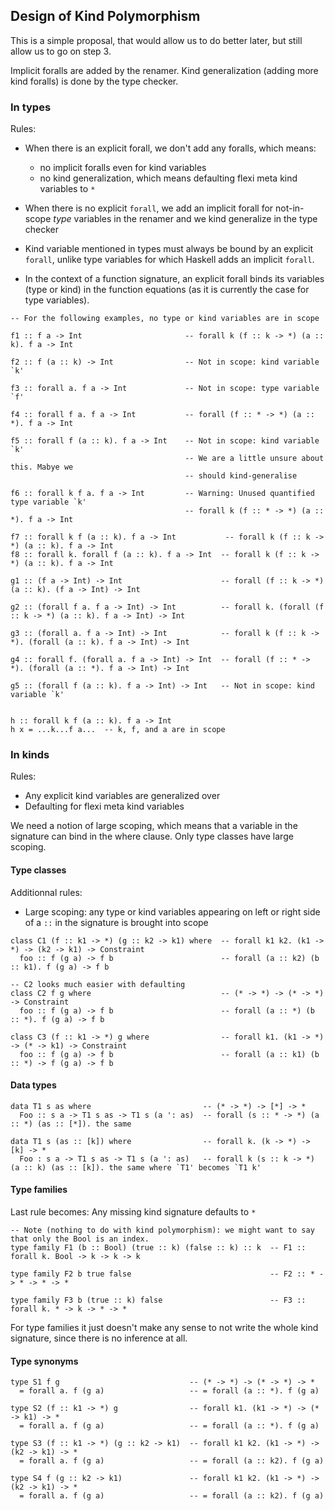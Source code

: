 ## Design of Kind Polymorphism


This is a simple proposal, that would allow us to do better later, but still allow us to go on step 3.


Implicit foralls are added by the renamer. Kind generalization (adding more kind foralls) is done by the type checker.

### In types


Rules:

- When there is an explicit forall, we don't add any foralls, which means:

  - no implicit foralls even for kind variables
  - no kind generalization, which means defaulting flexi meta kind variables to `*`
- When there is no explicit `forall`, we add an implicit forall for not-in-scope *type* variables in the renamer and we kind generalize in the type checker
- Kind variable mentioned in types must always be bound by an explicit `forall`, unlike type variables for which Haskell adds an implicit `forall`.
- In the context of a function signature, an explicit forall binds its variables (type or kind) in the function equations (as it is currently the case for type variables).

```wiki
-- For the following examples, no type or kind variables are in scope

f1 :: f a -> Int                       -- forall k (f :: k -> *) (a :: k). f a -> Int

f2 :: f (a :: k) -> Int                -- Not in scope: kind variable `k'

f3 :: forall a. f a -> Int             -- Not in scope: type variable `f'

f4 :: forall f a. f a -> Int           -- forall (f :: * -> *) (a :: *). f a -> Int

f5 :: forall f (a :: k). f a -> Int    -- Not in scope: kind variable `k'
                                       -- We are a little unsure about this. Mabye we
                                       -- should kind-generalise

f6 :: forall k f a. f a -> Int         -- Warning: Unused quantified type variable `k'
                                       -- forall k (f :: * -> *) (a :: *). f a -> Int

f7 :: forall k f (a :: k). f a -> Int           -- forall k (f :: k -> *) (a :: k). f a -> Int
f8 :: forall k. forall f (a :: k). f a -> Int  -- forall k (f :: k -> *) (a :: k). f a -> Int

g1 :: (f a -> Int) -> Int                      -- forall (f :: k -> *) (a :: k). (f a -> Int) -> Int

g2 :: (forall f a. f a -> Int) -> Int          -- forall k. (forall (f :: k -> *) (a :: k). f a -> Int) -> Int

g3 :: (forall a. f a -> Int) -> Int            -- forall k (f :: k -> *). (forall (a :: k). f a -> Int) -> Int
 
g4 :: forall f. (forall a. f a -> Int) -> Int  -- forall (f :: * -> *). (forall (a :: *). f a -> Int) -> Int
 
g5 :: (forall f (a :: k). f a -> Int) -> Int   -- Not in scope: kind variable `k'


h :: forall k f (a :: k). f a -> Int
h x = ...k...f a...  -- k, f, and a are in scope
```

### In kinds


Rules:

- Any explicit kind variables are generalized over
- Defaulting for flexi meta kind variables


We need a notion of large scoping, which means that a variable in the signature can bind in the where clause. Only type classes have large scoping.

#### Type classes


Additionnal rules:

- Large scoping: any type or kind variables appearing on left or right side of a `::` in the signature is brought into scope

```wiki
class C1 (f :: k1 -> *) (g :: k2 -> k1) where  -- forall k1 k2. (k1 -> *) -> (k2 -> k1) -> Constraint
  foo :: f (g a) -> f b                        -- forall (a :: k2) (b :: k1). f (g a) -> f b

-- C2 looks much easier with defaulting
class C2 f g where                             -- (* -> *) -> (* -> *) -> Constraint
  foo :: f (g a) -> f b                        -- forall (a :: *) (b :: *). f (g a) -> f b

class C3 (f :: k1 -> *) g where                -- forall k1. (k1 -> *) -> (* -> k1) -> Constraint
  foo :: f (g a) -> f b                        -- forall (a :: k1) (b :: *) -> f (g a) -> f b
```

#### Data types

```wiki
data T1 s as where                         -- (* -> *) -> [*] -> *
  Foo :: s a -> T1 s as -> T1 s (a ': as)  -- forall (s :: * -> *) (a :: *) (as :: [*]). the same

data T1 s (as :: [k]) where                -- forall k. (k -> *) -> [k] -> *
  Foo : s a -> T1 s as -> T1 s (a ': as)   -- forall k (s :: k -> *) (a :: k) (as :: [k]). the same where `T1' becomes `T1 k'
```

#### Type families


Last rule becomes: Any missing kind signature defaults to `*`

```wiki
-- Note (nothing to do with kind polymorphism): we might want to say that only the Bool is an index.
type family F1 (b :: Bool) (true :: k) (false :: k) :: k  -- F1 :: forall k. Bool -> k -> k -> k

type family F2 b true false                               -- F2 :: * -> * -> * -> *

type family F3 b (true :: k) false                        -- F3 :: forall k. * -> k -> * -> *
```


For type families it just doesn't make any sense to not write the whole kind signature, since there is no inference at all.

#### Type synonyms

```wiki
type S1 f g                             -- (* -> *) -> (* -> *) -> *
  = forall a. f (g a)                   -- = forall (a :: *). f (g a)

type S2 (f :: k1 -> *) g                -- forall k1. (k1 -> *) -> (* -> k1) -> *
  = forall a. f (g a)                   -- = forall (a :: *). f (g a)

type S3 (f :: k1 -> *) (g :: k2 -> k1)  -- forall k1 k2. (k1 -> *) -> (k2 -> k1) -> *
  = forall a. f (g a)                   -- = forall (a :: k2). f (g a)

type S4 f (g :: k2 -> k1)               -- forall k1 k2. (k1 -> *) -> (k2 -> k1) -> *
  = forall a. f (g a)                   -- = forall (a :: k2). f (g a)
```